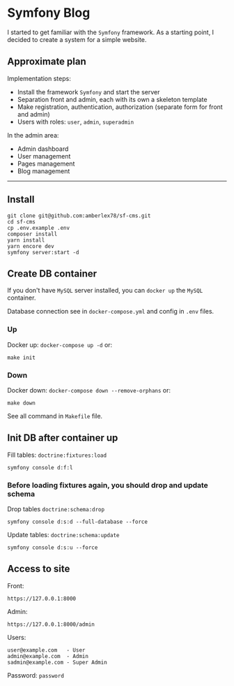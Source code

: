 # Symfony Blog

I started to get familiar with the `Symfony` framework. 
As a starting point, I decided to create a system for a simple website.

## Approximate plan

Implementation steps:
- Install the framework `Symfony` and start the server
- Separation front and admin, each with its own a skeleton template
- Make registration, authentication, authorization (separate form for front and admin)
- Users with roles: `user`, `admin`, `superadmin`

In the admin area:
- Admin dashboard
- User management
- Pages management
- Blog management

---

## Install
```
git clone git@github.com:amberlex78/sf-cms.git
cd sf-cms
cp .env.example .env
composer install
yarn install
yarn encore dev
symfony server:start -d
```

## Create DB container
If you don't have `MySQL` server installed, you can `docker up` the `MySQL` container.

Database connection see in `docker-compose.yml` and config in `.env` files.
### Up
Docker up: `docker-compose up -d` or:
```
make init
```
### Down
Docker down: `docker-compose down --remove-orphans` or:
```
make down
```
See all command in `Makefile` file.

## Init DB after container up
Fill tables: `doctrine:fixtures:load`
```
symfony console d:f:l
```

### Before loading fixtures again, you should drop and update schema
Drop tables `doctrine:schema:drop`
```
symfony console d:s:d --full-database --force
```
Update tables: `doctrine:schema:update`
```
symfony console d:s:u --force
```

## Access to site

Front:
```
https://127.0.0.1:8000
```

Admin:
```
https://127.0.0.1:8000/admin
```

Users:
```
user@example.com   - User
admin@example.com  - Admin
sadmin@example.com - Super Admin
```
Password: `password`
